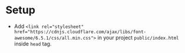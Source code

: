 # Setup
- Add `<link rel="stylesheet" href="https://cdnjs.cloudflare.com/ajax/libs/font-awesome/6.5.1/css/all.min.css">` in your project `public/index.html` inside `head` tag.